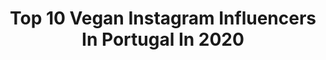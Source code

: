 ---
title: Top 10 Vegan Instagram Influencers In Portugal In 2020
description: >-
  Find top vegan Instagram influencers in Portugal in 2020. Most popular hashtags: #mentalhealth #protein #plantbased.
platform: Instagram
hits: 34
text_top: Discover the most popular Instagram accounts on inBeat.
text_bottom: Our search engine has 34 Instagram influencers like this in Portugal for you to pitch.
profiles:
  - username: "thefruitgoddesss"
    fullname: >-
      Andrea | 📍Spain🌴
    bio: >-
      Vegan Travel Girl🌸 Eat more plants & travel often 🌎 Say hi💌 thefruitgoddess1@gmail.com Travel Guides & Lightroom Presets⬇️
    location: "Portugal"
    followers: 79540
    engagement: 152
    commentsToLikes: 0.193235
    id: ck55ltvvc2f5o0i11rdq905c2
    verified: false
    hashtags: ""
  - username: "jonvenus"
    fullname: >-
      Jon Venus
    bio: >-
      My mission is to help you THRIVE🌱✨ 🔸Health🔸Nutrition🔸Mindset 👇🏼Coaching, Vegan Plans & eBooks
    location: "Portugal"
    followers: 182882
    engagement: 111
    commentsToLikes: 0.035711
    id: ck0u8sdvb86vc0i19svaj0t0s
    verified: true
    hashtags: "#dateswithdates, #itsoktochangeyourmind, #veganbodybuilding, #easiersaidthandone"
  - username: "susannameeow"
    fullname: >-
      susanna
    bio: >-
      vegan✖️edge| |cats and plants 🐱🌱| |anti animal cruelty🐥|ocean addicted🌊| work: @_susannapaul 💌 susannameeow@gmail.com
    location: "Portugal"
    followers: 120268
    engagement: 631
    commentsToLikes: 0.003898
    id: ck5q7vthl3a7n0i112ywil7um
    verified: false
    hashtags: "#girlswithink, #ink, #tattoo, #travel"
  - username: "sunchasingtravelers"
    fullname: >-
      Eco Lifestyle & Travel
    bio: >-
      Lea & Stefan 🌿 Mindful & Sustainable Living ✨ Eco Travel | Vegan | Sustainability Blog Check out our blog to read more:
    location: "Portugal"
    followers: 42482
    engagement: 557
    commentsToLikes: 0.180565
    id: ck0ue9bsqktr30i19nvwyqvo4
    verified: false
    hashtags: "#inspiredtravelcouples, #portugaltravel, #ecotravel, #lisbonportugal"
  - username: "lucas_rays"
    fullname: >-
      Lucas
    bio: >-
      Vegan🍀 Artist 🎨🎨🖌 Product Designer🍥 Architecture 👨‍💼🌆
    location: "Portugal"
    followers: 12410
    engagement: 803
    commentsToLikes: 0.023073
    id: ckaoze1iolgn30i786s2yi0j0
    verified: false
    hashtags: "#greektemple, #sicily, #agrigento, #fallen"
  - username: "sofiadinis.sheisart"
    fullname: >-
      S O F I A   D I N I S
    bio: >-
      SHE IS ART | private tattoo studio | vegan tattoo 🌿 Lisboa, Portugal AGENDA ENCERRADA vamos tatuar? • contacto | 914119097 •
    location: "Portugal"
    followers: 96103
    engagement: 437
    commentsToLikes: 0.008469
    id: ck8syzilammls0j78ghzny9g6
    verified: false
    hashtags: "#mesasbohemiaemcasa, #mesabohemiaemcasa, #pub, #sejarespons"
  - username: "ana_marta_dias"
    fullname: >-
      Ana Marta
    bio: >-
      ⋒ 𝘁𝗿𝘂𝘀𝘁𝗶𝗻𝗴 𝘁𝗵𝗲 𝗳𝗹𝗼𝘄 𝗼𝗳 𝗹𝗶𝗳𝗲 ⋒ ‣ video, photography, art love our mama 🌍 ∴ vegan ∴ plants heal ☽ for the right to explore our consciousness work ↡ ↡ ↡
    location: "Portugal"
    followers: 7087
    engagement: 986
    commentsToLikes: 0.022005
    id: ck5cd09bdib020i119tvn4adz
    verified: false
    hashtags: "#elements, #35mm, #light, #mystic"
  - username: "miguelthevegan"
    fullname: >-
      Miguel
    bio: >-
      👨‍🎓 | Certified Personal Trainer & Vegan Nutritionist 💪 | 1-on-1 Coaching 🌊 | Vegan Surf Retreat @green_waves_portugal 🌱 | MIGUEL10 @vivolife 10% OFF
    location: "Portugal"
    followers: 21677
    engagement: 253
    commentsToLikes: 0.058523
    id: ck8t1d3xjvb1t0j78hu95cydr
    verified: false
    hashtags: "#quarantineworkout, #coffee, #nutrition, #plantprotein"
  - username: "adrianhowellcoaching"
    fullname: >-
      Adrian Howell
    bio: >-
      ⛰ Holistic Health Coach⁣⁣⁣ 🏃‍♂️ Endurance Athlete ⁣⁣ 🌱 Vegan supported by @plantathletic @envecomposites @we_are_sungod
    location: "Portugal"
    followers: 10753
    engagement: 552
    commentsToLikes: 0.015042
    id: ck6tjjwbm2uwz0j71gws7hqdv
    verified: false
    hashtags: "#catdad"
  - username: "cozinhalternativa"
    fullname: >-
      Van Machado
    bio: >-
      Offline ❌ Vegan Recipes & more ⬇️
    location: "Portugal"
    followers: 31044
    engagement: 340
    commentsToLikes: 0.017277
    id: ck6ub844b81a50j71zmt7s6tr
    verified: false
    hashtags: "#vegangirl, #slowblogging, #climatechange, #offline"
---